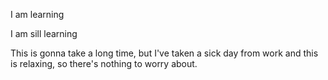 I am learning

I am sill learning

This is gonna take a long time, but I've taken a sick day from work and this is relaxing, so there's nothing to worry about. 